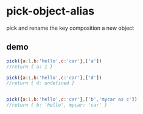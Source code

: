 # pick-object-alias
pick and rename the key composition a new object

## demo
```javascript
pick({a:1,b:'hello',c:'car'},['a'])
//return { a: 1 }

pick({a:1,b:'hello',c:'car'},['d'])
//return { d: undefined }


pick({a:1,b:'hello',c:'car'},['b','mycar as c'])
//return { b: 'hello', mycar: 'car' }

```